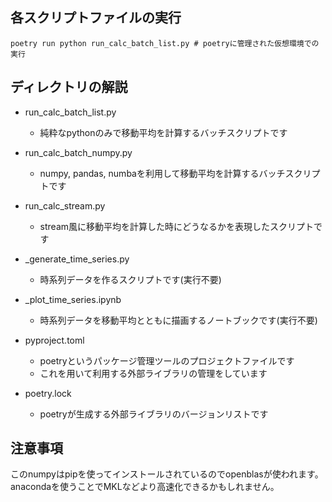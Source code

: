 ## 各スクリプトファイルの実行
```
poetry run python run_calc_batch_list.py # poetryに管理された仮想環境での実行
```
## ディレクトリの解説  
- run_calc_batch_list.py
  - 純粋なpythonのみで移動平均を計算するバッチスクリプトです

- run_calc_batch_numpy.py
  - numpy, pandas, numbaを利用して移動平均を計算するバッチスクリプトです

- run_calc_stream.py
  - stream風に移動平均を計算した時にどうなるかを表現したスクリプトです

- _generate_time_series.py
  - 時系列データを作るスクリプトです(実行不要)

- _plot_time_series.ipynb
  - 時系列データを移動平均とともに描画するノートブックです(実行不要)
  
- pyproject.toml
  - poetryというパッケージ管理ツールのプロジェクトファイルです
  - これを用いて利用する外部ライブラリの管理をしています

- poetry.lock
  - poetryが生成する外部ライブラリのバージョンリストです

## 注意事項
このnumpyはpipを使ってインストールされているのでopenblasが使われます。
anacondaを使うことでMKLなどより高速化できるかもしれません。